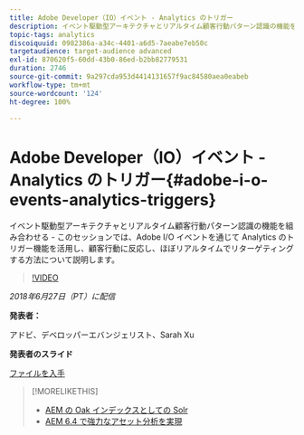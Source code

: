 ```yaml
---
title: Adobe Developer（IO）イベント - Analytics のトリガー
description: イベント駆動型アーキテクチャとリアルタイム顧客行動パターン認識の機能を組み合わせる - このセッションでは、Adobe Developer（Adobe I/O）イベントを通じて Analytics のトリガー機能を活用し、顧客行動に反応し、ほぼリアルタイムでリターゲティングする方法について説明します。
topic-tags: analytics
discoiquuid: 0982386a-a34c-4401-a6d5-7aeabe7eb50c
targetaudience: target-audience advanced
exl-id: 870620f5-60dd-43b0-86ed-b2bb82779531
duration: 2746
source-git-commit: 9a297cda953d4414131657f9ac84580aea0eabeb
workflow-type: tm+mt
source-wordcount: '124'
ht-degree: 100%

---
```


# Adobe Developer（IO）イベント - Analytics のトリガー{#adobe-i-o-events-analytics-triggers}

イベント駆動型アーキテクチャとリアルタイム顧客行動パターン認識の機能を組み合わせる - このセッションでは、Adobe I/O イベントを通じて Analytics のトリガー機能を活用し、顧客行動に反応し、ほぼリアルタイムでリターゲティングする方法について説明します。

>[!VIDEO](https://video.tv.adobe.com/v/22809/?quality=9)

*2018年6月27日（PT）に配信*

**発表者：**

アドビ、デベロッパーエバンジェリスト、Sarah Xu

**発表者のスライド**

[ファイルを入手](assets/gems+6+27+18+adobe+io+analytics+triggers.pdf)

<!--
[Get back to the Overview](https://helpx.adobe.com/experience-manager/kt/eseminars/gems/aem-index.html)
-->

>[!MORELIKETHIS]
>
>* [AEM の Oak インデックスとしての Solr](solr-as-an-oak-index-for-aem.md)
>* [AEM 6.4 で強力なアセット分析を実現](https://helpx.adobe.com/jp/experience-manager/kt/eseminars/experience-insider/exp-asset-analytics-64.html)

<!-- this link is broken: >* [Getting the most out of digital interactions with AEM and Analytics](https://helpx.adobe.com/experience-manager/kt/eseminars/ask-the-expert/aem-getting-the-most-out-of-digital-interactions-with-aem-and-analytics.html) 
-->
